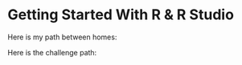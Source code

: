 # Getting Started With R & R Studio

Here is my path between homes:

[](images/path.png)

Here is the challenge path:

[](images/path_challenge.jpg)